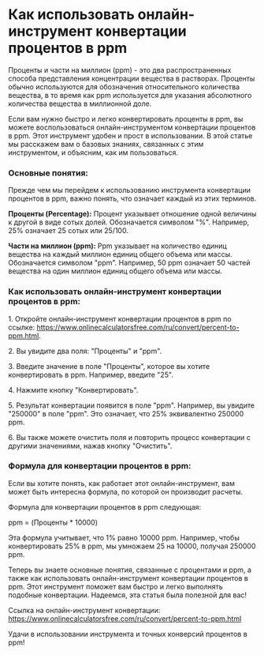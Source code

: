 Как использовать онлайн-инструмент конвертации процентов в ppm
==============================================================

Проценты и части на миллион (ppm) - это два распространенных способа представления концентрации вещества в растворах. Проценты обычно используются для обозначения относительного количества вещества, в то время как ppm используется для указания абсолютного количества вещества в миллионной доле.

Если вам нужно быстро и легко конвертировать проценты в ppm, вы можете воспользоваться онлайн-инструментом конвертации процентов в ppm. Этот инструмент удобен и прост в использовании. В этой статье мы расскажем вам о базовых знаниях, связанных с этим инструментом, и объясним, как им пользоваться.

### Основные понятия:

Прежде чем мы перейдем к использованию инструмента конвертации процентов в ppm, важно понять, что означает каждый из этих терминов.

**Проценты (Percentage):** Процент указывает отношение одной величины к другой в виде сотых долей. Обозначается символом "%". Например, 25% означает 25 сотых или 25/100.

**Части на миллион (ppm):** Ppm указывает на количество единиц вещества на каждый миллион единиц общего объема или массы. Обозначается символом "ppm". Например, 50 ppm означает 50 частей вещества на один миллион единиц общего объема или массы.

### Как использовать онлайн-инструмент конвертации процентов в ppm:

1\. Откройте онлайн-инструмент конвертации процентов в ppm по ссылке: <https://www.onlinecalculatorsfree.com/ru/convert/percent-to-ppm.html>.

2\. Вы увидите два поля: "Проценты" и "ppm".

3\. Введите значение в поле "Проценты", которое вы хотите конвертировать в ppm. Например, введите "25".

4\. Нажмите кнопку "Конвертировать".

5\. Результат конвертации появится в поле "ppm". Например, вы увидите "250000" в поле "ppm". Это означает, что 25% эквивалентно 250000 ppm.

6\. Вы также можете очистить поля и повторить процесс конвертации с другими значениями, нажав кнопку "Очистить".

### Формула для конвертации процентов в ppm:

Если вы хотите понять, как работает этот онлайн-инструмент, вам может быть интересна формула, по которой он производит расчеты.

Формула для конвертации процентов в ppm следующая:

ppm = (Проценты \* 10000)

Эта формула учитывает, что 1% равно 10000 ppm. Например, чтобы конвертировать 25% в ppm, мы умножаем 25 на 10000, получая 250000 ppm.

Теперь вы знаете основные понятия, связанные с процентами и ppm, а также как использовать онлайн-инструмент конвертации процентов в ppm. Этот инструмент поможет вам быстро и легко выполнять подобные конвертации. Надеемся, эта статья была полезной для вас!

Ссылка на онлайн-инструмент конвертации: <https://www.onlinecalculatorsfree.com/ru/convert/percent-to-ppm.html>

Удачи в использовании инструмента и точных конверсий процентов в ppm!